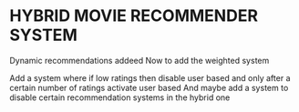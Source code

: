 # HYBRID MOVIE RECOMMENDER SYSTEM

Dynamic recommendations addeed
Now to add the weighted system

Add a system where if low ratings then disable user based and only after a certain number of ratings activate user based
And maybe add a system to disable certain recommendation systems in the hybrid one

